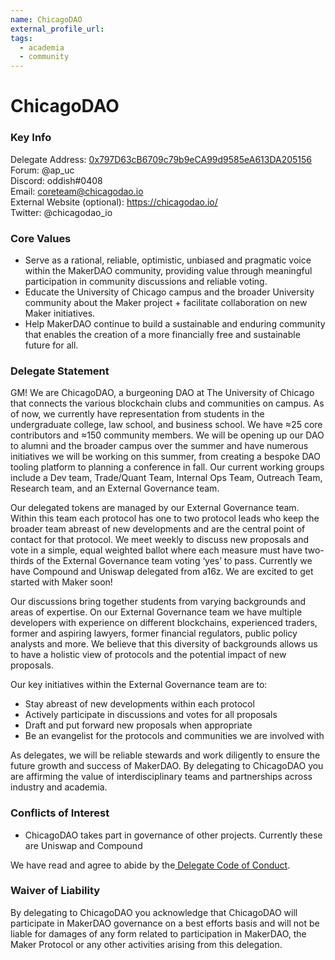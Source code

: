 ```yaml
---
name: ChicagoDAO
external_profile_url:
tags:
  - academia
  - community
---
```


# ChicagoDAO

### Key Info

Delegate Address: [0x797D63cB6709c79b9eCA99d9585eA613DA205156](https://etherscan.io/address/0x797D63cB6709c79b9eCA99d9585eA613DA205156)  
Forum: @ap_uc  
Discord: oddish#0408  
Email: coreteam@chicagodao.io  
External Website (optional): https://chicagodao.io/  
Twitter: @chicagodao_io  

### Core Values

* Serve as a rational, reliable, optimistic, unbiased and pragmatic voice within the MakerDAO community, providing value through meaningful participation in community discussions and reliable voting.
* Educate the University of Chicago campus and the broader University community about the Maker project + facilitate collaboration on new Maker initiatives.
* Help MakerDAO continue to build a sustainable and enduring community that enables the creation of a more financially free and sustainable future for all.


### Delegate Statement

GM! We are ChicagoDAO, a burgeoning DAO at The University of Chicago that connects the various blockchain clubs and communities on campus. As of now, we currently have representation from students in the undergraduate college, law school, and business school. We have ≈25 core contributors and ≈150 community members. We will be opening up our DAO to alumni and the broader campus over the summer and have numerous initiatives we will be working on this summer, from creating a bespoke DAO tooling platform to planning a conference in fall. Our current working groups include a Dev team, Trade/Quant Team, Internal Ops Team, Outreach Team, Research team, and an External Governance team. 

Our delegated tokens are managed by our External Governance team. Within this team each protocol has one to two protocol leads who keep the broader team abreast of new developments and are the central point of contact for that protocol. We meet weekly to discuss new proposals and vote in a simple, equal weighted ballot where each measure must have two-thirds of the External Governance team voting ‘yes’ to pass. Currently we have Compound and Uniswap delegated from a16z. We are excited to get started with Maker soon!

Our discussions bring together students from varying backgrounds and areas of expertise. On our External Governance team we have multiple developers with experience on different blockchains, experienced traders, former and aspiring lawyers, former financial regulators, public policy analysts and more. We believe that this diversity of backgrounds allows us to have a holistic view of protocols and the potential impact of new proposals.

Our key initiatives within the External Governance team are to:
* Stay abreast of new developments within each protocol
* Actively participate in discussions and votes for all proposals
* Draft and put forward new proposals when appropriate
* Be an evangelist for the protocols and communities we are involved with

As delegates, we will be reliable stewards and work diligently to ensure the future growth and success of MakerDAO. By delegating to ChicagoDAO you are affirming the value of interdisciplinary teams and partnerships across industry and academia.

### Conflicts of Interest

* ChicagoDAO takes part in governance of other projects. Currently these are Uniswap and Compound

We have read and agree to abide by the[ Delegate Code of Conduct](https://manual.makerdao.com/governance/what-is-delegation/delegates-code).

### Waiver of Liability

By delegating to ChicagoDAO you acknowledge that ChicagoDAO will participate in MakerDAO governance on a best efforts basis and will not be liable for damages of any form related to participation in MakerDAO, the Maker Protocol or any other activities arising from this delegation.
